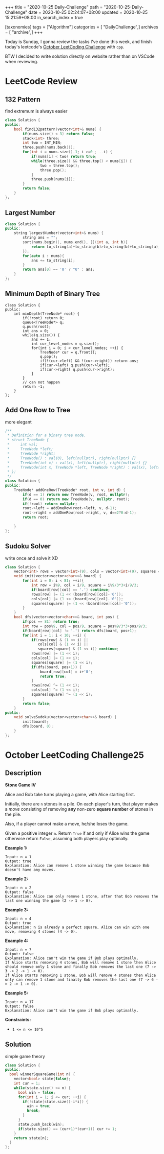 +++
title = "2020-10-25 Daily-Challenge"
path = "2020-10-25-Daily-Challenge"
date = 2020-10-25 02:24:07+08:00
updated = 2020-10-25 15:21:59+08:00
in_search_index = true

[taxonomies]
tags = ["Algorithm"]
categories = [ "DailyChallenge",]
archives = [ "archive",]
+++

Today is Sunday, I gonna review the tasks I've done this week, and finish today's leetcode's [October LeetCoding Challenge](https://leetcode.com/explore/challenge/card/october-leetcoding-challenge/562/week-4-october-22nd-october-28th/3507/) with `cpp`.

BTW I decided to write solution directly on website rather than on VSCode when reviewing.

<!-- more -->

# LeetCode Review

## 132 Pattern

find extremum is always easier

``` cpp
class Solution {
public:
    bool find132pattern(vector<int>& nums) {
        if(nums.size() < 3) return false;
        stack<int> three;
        int two = INT_MIN;
        three.push(nums.back());
        for(int i = nums.size()-1; i >=0 ; --i) {
            if(nums[i] < two) return true;
            while(three.size() && three.top() < nums[i]) {
                two = three.top();
                three.pop();
            }
            three.push(nums[i]);
        }
        return false;
    }
};
```

## Largest Number

``` cpp
class Solution {
public:
    string largestNumber(vector<int>& nums) {
        string ans = "";
        sort(nums.begin(), nums.end(), [](int a, int b){
            return to_string(a)+to_string(b)>to_string(b)+to_string(a);
        });
        for(auto i : nums){
            ans += to_string(i);
        }
        return ans[0] == '0' ? "0" : ans;
    }
};
```

## Minimum Depth of Binary Tree

```
class Solution {
public:
    int minDepth(TreeNode* root) {
        if(!root) return 0;
        queue<TreeNode*> q;
        q.push(root);
        int ans = 0;
        while(q.size()) {
            ans += 1;
            int cur_level_nodes = q.size();
            for(int i = 0; i < cur_level_nodes; ++i) {
                TreeNode* cur = q.front();
                q.pop();
                if(!(cur->left) && !(cur->right)) return ans;
                if(cur->left) q.push(cur->left);
                if(cur->right) q.push(cur->right);
            }
        }
        // can not happen
        return -1;
    }
};
```

## Add One Row to Tree

more elegant

``` cpp
/**
 * Definition for a binary tree node.
 * struct TreeNode {
 *     int val;
 *     TreeNode *left;
 *     TreeNode *right;
 *     TreeNode() : val(0), left(nullptr), right(nullptr) {}
 *     TreeNode(int x) : val(x), left(nullptr), right(nullptr) {}
 *     TreeNode(int x, TreeNode *left, TreeNode *right) : val(x), left(left), right(right) {}
 * };
 */
class Solution {
public:
    TreeNode* addOneRow(TreeNode* root, int v, int d) {
        if(d == 1) return new TreeNode(v, root, nullptr);
        if(d == 0) return new TreeNode(v, nullptr, root);
        if(!root) return nullptr;
        root->left = addOneRow(root->left, v, d-1);
        root->right = addOneRow(root->right, v, d==2?0:d-1);
        return root;
        
    }
};
```

## Sudoku Solver

write once and solve it XD

``` cpp
class Solution {
    vector<int> rows = vector<int>(9), cols = vector<int>(9), squares = vector<int>(9);
    void init(vector<vector<char>>& board) {
        for(int i = 0; i < 81; ++i){
            int row = i%9, col = i/9, square = i%9/3*3+i/9/3;
            if(board[row][col] == '.') continue;
            rows[row] |= (1 << (board[row][col]-'0'));
            cols[col] |= (1 << (board[row][col]-'0'));
            squares[square] |= (1 << (board[row][col]-'0'));
        }
    }
    bool dfs(vector<vector<char>>& board, int pos) {
        if(pos == 81) return true;
        int row = pos%9, col = pos/9, square = pos%9/3*3+pos/9/3;
        if(board[row][col] != '.') return dfs(board, pos+1);
        for(int i = 1; i < 10; ++i) {
            if(rows[row] & (1 << i) ||
               cols[col] & (1 << i) ||
               squares[square] & (1 << i)) continue;
            rows[row] |= (1 << i);
            cols[col] |= (1 << i);
            squares[square] |= (1 << i);
            if(dfs(board, pos+1)) {
                board[row][col] = i+'0';
                return true;
            }
            rows[row] ^= (1 << i);
            cols[col] ^= (1 << i);
            squares[square] ^= (1 << i);
        }
        return false;
    }
public:
    void solveSudoku(vector<vector<char>>& board) {
        init(board);
        dfs(board, 0);
    }
};
```

# October LeetCoding Challenge25

## Description

**Stone Game IV**

Alice and Bob take turns playing a game, with Alice starting first.

Initially, there are `n` stones in a pile. On each player's turn, that player makes a *move* consisting of removing **any** non-zero **square number** of stones in the pile.

Also, if a player cannot make a move, he/she loses the game.

Given a positive integer `n`. Return `True` if and only if Alice wins the game otherwise return `False`, assuming both players play optimally.

**Example 1:**

```
Input: n = 1
Output: true
Explanation: Alice can remove 1 stone winning the game because Bob doesn't have any moves.
```

**Example 2:**

```
Input: n = 2
Output: false
Explanation: Alice can only remove 1 stone, after that Bob removes the last one winning the game (2 -> 1 -> 0).
```

**Example 3:**

```
Input: n = 4
Output: true
Explanation: n is already a perfect square, Alice can win with one move, removing 4 stones (4 -> 0).
```

**Example 4:**

```
Input: n = 7
Output: false
Explanation: Alice can't win the game if Bob plays optimally.
If Alice starts removing 4 stones, Bob will remove 1 stone then Alice should remove only 1 stone and finally Bob removes the last one (7 -> 3 -> 2 -> 1 -> 0). 
If Alice starts removing 1 stone, Bob will remove 4 stones then Alice only can remove 1 stone and finally Bob removes the last one (7 -> 6 -> 2 -> 1 -> 0).
```

**Example 5:**

```
Input: n = 17
Output: false
Explanation: Alice can't win the game if Bob plays optimally.
```

**Constraints:**

- `1 <= n <= 10^5`

## Solution

simple game theory

``` cpp
class Solution {
public:
  bool winnerSquareGame(int n) {
    vector<bool> state{false};
    int cur = 1;
    while(state.size() <= n) {
      bool win = false;
      for(int i = 1; i <= cur; ++i) {
        if(!state[state.size()-i*i]) {
          win = true;
          break;
        }
      }
      state.push_back(win);
      if(state.size() == (cur+1)*(cur+1)) cur += 1;
    }
    return state[n];
  }
};
```